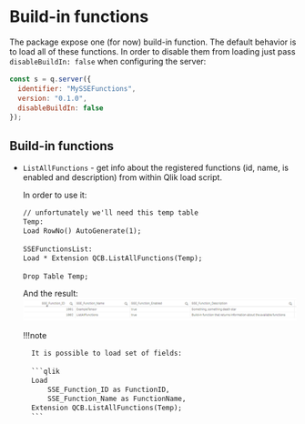 # Build-in functions

The package expose one (for now) build-in function. The default behavior is to load all of these functions. In order to disable them from loading just pass `disableBuildIn: false` when configuring the server:

```js
const s = q.server({
  identifier: "MySSEFunctions",
  version: "0.1.0",
  disableBuildIn: false
});
```

## Build-in functions

- `ListAllFunctions` - get info about the registered functions (id, name, is enabled and description) from within Qlik load script.

    In order to use it:

    ```qlik
    // unfortunately we'll need this temp table
    Temp:
    Load RowNo() AutoGenerate(1);

    SSEFunctionsList:
    Load * Extension QCB.ListAllFunctions(Temp);

    Drop Table Temp;
    ```

    And the result:
    ![ListAllFunctions](images/ListAllFunctions.png)

    !!!note

        It is possible to load set of fields:

        ```qlik
        Load 
            SSE_Function_ID as FunctionID,
            SSE_Function_Name as FunctionName,
        Extension QCB.ListAllFunctions(Temp);
        ```
